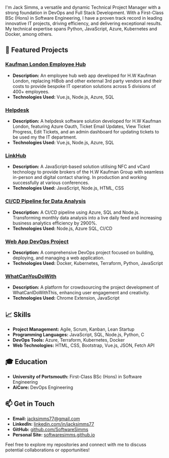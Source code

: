 I'm Jack Simms, a versatile and dynamic Technical Project Manager with a strong foundation in DevOps and Full Stack Development. With a First-Class BSc (Hons) in Software Engineering, I have a proven track record in leading innovative IT projects, driving efficiency, and delivering exceptional results. My technical expertise spans Python, JavaScript, Azure, Kubernetes and Docker, among others.

## 🚀 Featured Projects

### [Kaufman London Employee Hub](https://github.com/SoftwareSimms/Kaufman-London-Hub)
- **Description:** An employee hub web app developed for H.W Kaufman London, replacing HiBob and other external 3rd party vendors and their costs to provide bespoke IT operation solutions across 5 divisions of 400+ employees. 
- **Technologies Used:** Vue.js, Node.js, Azure, SQL

### [Helpdesk](https://github.com/chesterfieldgroup/helpdesk)
- **Description:** A helpdesk software solution developed for H.W Kaufman London, featuring Azure Oauth, Ticket Email Updates, View Ticket Progress, Edit Tickets, and an admin dashboard for updating tickets to be used my the IT department.
- **Technologies Used:** Vue.js, Node.js, Azure, SQL

### [LinkHub](https://github.com/chesterfieldgroup/linkhub)
- **Description:** A JavaScript-based solution utilising NFC and vCard technology to provide brokers of the H.W Kaufman Group with seamless in-person and digital contact sharing. In production and working successfully at various conferences.
- **Technologies Used:** JavaScript, Node.js, HTML, CSS

### [CI/CD Pipeline for Data Analysis](https://github.com/SoftwareSimms/Cranbrook-DB)
- **Description:** A CI/CD pipeline using Azure, SQL and Node.js. Transforming monthly data analysis into a live daily feed and increasing business analytics efficiency by 2900%.
- **Technologies Used:** Node.js, Azure SQL, CI/CD

### [Web App DevOps Project](https://github.com/SoftwareSimms/Web-App-DevOps-Project)
- **Description:** A comprehensive DevOps project focused on building, deploying, and managing a web application.
- **Technologies Used:** Docker, Kubernetes, Terraform, Python, JavaScript

### [WhatCanYouDoWith](https://github.com/SoftwareSimms/WhatCanYouDoWith)
- **Description:** A platform for crowdsourcing the project development of WhatCanIDoWithThis, enhancing user engagement and creativity.
- **Technologies Used:** Chrome Extension, JavaScript

## 📈 Skills
- **Project Management:** Agile, Scrum, Kanban, Lean Startup
- **Programming Languages:** JavaScript, SQL, Node.js, Python, C
- **DevOps Tools:** Azure, Terraform, Kubernetes, Docker
- **Web Technologies:** HTML, CSS, Bootstrap, Vue.js, JSON, Fetch API

## 🎓 Education
- **University of Portsmouth:** First-Class BSc (Hons) in Software Engineering
- **AiCore:** DevOps Engineering

## 📫 Get in Touch
- **Email:** [jacksimms77@gmail.com](mailto:jacksimms77@gmail.com)
- **LinkedIn:** [linkedin.com/in/jacksimms77](https://www.linkedin.com/in/jacksimms77)
- **GitHub:** [github.com/SoftwareSimms](https://github.com/SoftwareSimms)
- **Personal Site:** [softwaresimms.github.io](https://softwaresimms.github.io/softwaresimms/)

Feel free to explore my repositories and connect with me to discuss potential collaborations or opportunities!
